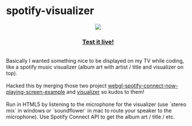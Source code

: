# spotify-visualizer
<p align="center">
  <a href="https://starburst997.github.io/spotify-visualizer/"><img src="https://github.com/starburst997/spotify-visualizer/raw/master/img/thumbnail.png">
  <h3 align="center">Test it live!</h3></a>
</p>
<br/>
Basically I wanted something nice to be displayed on my TV while coding, like a spotify music visualizer (album art with artist / title and visualizer on top).
<br/><br/>
Hacked this by merging those two project <a href="https://github.com/plamere/webgl-spotify-connect-now-playing-screen-example">webgl-spotify-connect-now-playing-screen-example</a> and <a href="https://github.com/ianharmon/visualizer">visualizer</a> so kudos to them!
<br/><br/>
Run in HTML5 by listening to the microphone for the visualizer (use `stereo mix` in windows or `soundflower` in mac to route your speaker to the microphone). Use Spotify Connect API to get the album art / title / etc.
